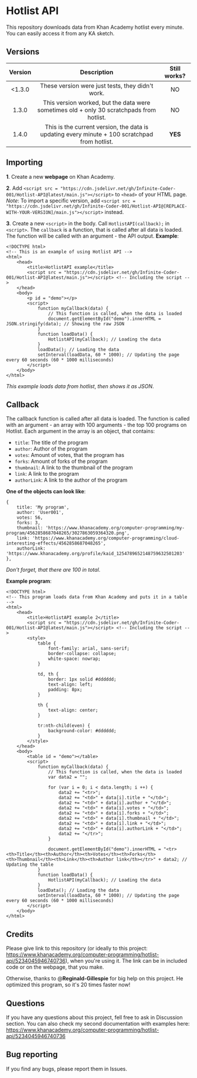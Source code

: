 # Hotlist API
This repository downloads data from Khan Academy hotlist every minute. You can easily access it from any KA sketch. 

## Versions
| **Version** |                                             **Description**                                             | **Still works**? |
|:-----------:|:-------------------------------------------------------------------------------------------------------:|:----------------:|
|<1.3.0       |These version were just tests, they didn't work.                                                         |NO                |
|1.3.0        |This version worked, but the data were sometimes old + only 30 scratchpads from hotlist.                 |NO                |
|1.4.0        |This is the current version, the data is updating every minute + 100 scratchpad from hotlist.            |**YES**           |

## Importing
**1**. Create a new **webpage** on Khan Academy. 

**2**. Add `<script src = "https://cdn.jsdelivr.net/gh/Infinite-Coder-001/Hotlist-API@latest/main.js"></script>` to `<head>` of your HTML page. *Note*: To import a specific version, add `<script src = "https://cdn.jsdelivr.net/gh/Infinite-Coder-001/Hotlist-API@[REPLACE-WITH-YOUR-VERSION]/main.js"></script>` instead. 

**3**. Create a new `<script>` in the body. Call `HotlistAPI(callback);` in `<script>`. The `callback` is a function, that is called after all data is loaded. The function will be called with an argument - the API output. **Example**: 

```
<!DOCTYPE html>
<!-- This is an example of using Hotlist API -->
<html>
    <head>
        <title>HotlistAPI example</title>
        <script src = "https://cdn.jsdelivr.net/gh/Infinite-Coder-001/Hotlist-API@latest/main.js"></script> <!-- Including the script -->
    </head>
    <body>
        <p id = "demo"></p>
        <script>
            function myCallback(data) {
                // This function is called, when the data is loaded
                document.getElementById("demo").innerHTML = JSON.stringify(data); // Showing the raw JSON
            }
            function loadData() {
                HotlistAPI(myCallback); // Loading the data
            }
            loadData(); // Loading the data
            setInterval(loadData, 60 * 1000); // Updating the page every 60 seconds (60 * 1000 milliseconds)
        </script>
    </body>
</html>
```

*This example loads data from hotlist*, *then shows it as JSON*. 

## Callback
The callback function is called after all data is loaded. The function is called with an argument - an array with 100 arguments - the top 100 programs on Hotlist. Each argument in the array is an object, that contains: 
 - `title`: The title of the program
 - `author`: Author of the program
 - `votes`: Amount of votes, that the program has
 - `forks`: Amount of forks of the program
 - `thumbnail`: A link to the thumbnail of the program
 - `link`: A link to the program
 - `authorLink`: A link to the author of the program

**One of the objects can look like**: 
```
{
    title: 'My program', 
    author: 'User001', 
    votes: 56, 
    forks: 3, 
    thumbnail: 'https://www.khanacademy.org/computer-programming/my-program/4562858687048265/3027863059364320.png', 
    link: 'https://www.khanacademy.org/computer-programming/cloud-interesting-effects/4562858687048265', 
    authorLink: 'https://www.khanacademy.org/profile/kaid_1254789652148759632501203'
}, 
```

*Don't forget, that there are 100 in total*. 

**Example program**: 
```
<!DOCTYPE html>
<!-- This program loads data from Khan Academy and puts it in a table -->
<html>
    <head>
        <title>HotlistAPI example 2</title>
        <script src = "https://cdn.jsdelivr.net/gh/Infinite-Coder-001/Hotlist-API@latest/main.js"></script> <!-- Including the script -->
        <style>
            table {
                font-family: arial, sans-serif;
                border-collapse: collapse;
                white-space: nowrap;
            }

            td, th {
                border: 1px solid #dddddd;
                text-align: left;
                padding: 8px;
            }

            th {
                text-align: center;
            }

            tr:nth-child(even) {
                background-color: #dddddd;
            }
        </style>
    </head>
    <body>
        <table id = "demo"></table>
        <script>
            function myCallback(data) {
                // This function is called, when the data is loaded
                var data2 = "";
                
                for (var i = 0; i < data.length; i ++) {
                    data2 += "<tr>";
                    data2 += "<td>" + data[i].title + "</td>";
                    data2 += "<td>" + data[i].author + "</td>";
                    data2 += "<td>" + data[i].votes + "</td>";
                    data2 += "<td>" + data[i].forks + "</td>";
                    data2 += "<td>" + data[i].thumbnail + "</td>";
                    data2 += "<td>" + data[i].link + "</td>";
                    data2 += "<td>" + data[i].authorLink + "</td>";
                    data2 += "</tr>";
                }
                
                document.getElementById("demo").innerHTML = "<tr><th>Title</th><th>Author</th><th>Votes</th><th>Forks</th><th>Thumbnail</th><th>Link</th><th>Author link</th></tr>" + data2; // Updating the table
            }
            function loadData() {
                HotlistAPI(myCallback); // Loading the data
            }
            loadData(); // Loading the data
            setInterval(loadData, 60 * 1000); // Updating the page every 60 seconds (60 * 1000 milliseconds)
        </script>
    </body>
</html>
```

## Credits
Please give link to this repository (or ideally to this project: https://www.khanacademy.org/computer-programming/hotlist-api/5234045946740736), when you're using it. The link can be in included code or on the webpage, that you make. 

Otherwise, thanks to @**Reginald-Gillespie** for big help on this project. He optimized this program, so it's 20 times faster now! 

## Questions
If you have any questions about this project, fell free to ask in Discussion section. You can also check my second documentation with examples here: https://www.khanacademy.org/computer-programming/hotlist-api/5234045946740736

## Bug reporting
If you find any bugs, please report them in Issues. 
